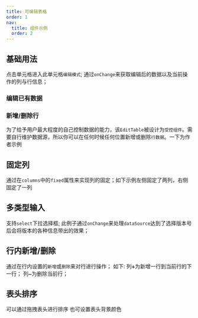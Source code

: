 ```yaml
---
title: 可编辑表格
order: 1
nav:
  title: 组件示例
  order: 2
---
```


## 基础用法

点击单元格进入此单元格`编辑模式`;
通过`onChange`来获取编辑后的数据以及当前操作的列与行信息；

### 编辑已有数据

<code src="../demo/EditTable.simple.demo.tsx"></code>

### 新增/删除行

为了给予用户最大程度的自己控制数据的能力，该`EditTable`被设计为`受控组件`。需要自行维护数据源，所以你可以在任何时候任何位置新增或删除`行数据`。一下为作者示例
<code src="../demo/EditTable.editRow.demo.tsx"></code>

## 固定列

通过在`columns`中的`fixed`属性来实现列的固定；如下示例左侧固定了两列，右侧固定了一列
<code src="../demo/EditTable.basic.demo.tsx"></code>

## 多类型输入

支持`select`下拉选择框;
此例子通过`onChange`来处理`dataSource`达到了选择版本号后会将版本的各种信息带出的效果；
<code src="../demo/EditTable.input.demo.tsx"></code>

## 行内新增/删除

通过在行内设置的`新增`或`删除`来对行进行操作；
如下:
列`➕`为新增一行到当前行的下一行；
列`➖`为删除当前行；
<code src="../demo/EditTable.inline.demo.tsx"></code>

## 表头排序

可以通过拖拽表头进行排序
也可设置表头背景颜色
<code src="../demo/EditTable.headerSort.demo.tsx"></code>
